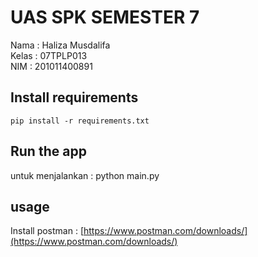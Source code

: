 # UAS SPK SEMESTER 7 
Nama : Haliza Musdalifa<br>
Kelas : 07TPLP013<br>
NIM : 201011400891<br>

## Install requirements
    pip install -r requirements.txt

## Run the app
untuk menjalankan :
    python main.py

## usage
Install postman :
[https://www.postman.com/downloads/](https://www.postman.com/downloads/)
